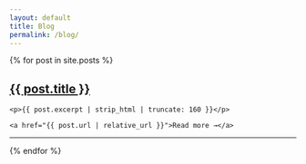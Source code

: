 ```yaml
---
layout: default
title: Blog
permalink: /blog/
---
```


<div class="posts">
  {% for post in site.posts %}
  <article class="post">
    <h1 class="post-title">
      <a href="{{ post.url | relative_url }}">
        {{ post.title }}
      </a>
    </h1>

    <p>{{ post.excerpt | strip_html | truncate: 160 }}</p>
    
    <a href="{{ post.url | relative_url }}">Read more →</a>
  </article>
  <hr>
  {% endfor %}
</div>
